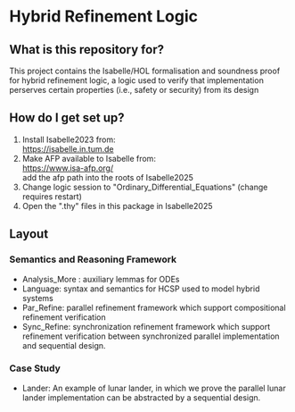 # Hybrid Refinement Logic

## What is this repository for?
This project contains the Isabelle/HOL formalisation and soundness proof for hybrid refinement logic, a logic used to verify that implementation perserves certain properties (i.e., safety or security) from its design
## How do I get set up?
   1. Install Isabelle2023 from:<br>
       https://isabelle.in.tum.de <br>
   2. Make AFP available to Isabelle from:<br>
	https://www.isa-afp.org/ <br>
      add the afp path into the roots of Isabelle2025 <br>
   3. Change logic session to "Ordinary_Differential_Equations" (change requires restart) <br>
   4. Open the ".thy" files in this package in Isabelle2025 <br>

## Layout

### Semantics and Reasoning Framework
* Analysis_More : auxiliary lemmas for ODEs
* Language: syntax and semantics for HCSP used to model hybrid systems 
* Par_Refine: parallel refinement framework which support compositional refinement verification
* Sync_Refine: synchronization refinement framework which support refinement verification between synchronized parallel implementation and sequential design.
### Case Study
* Lander: An example of lunar lander, in which we prove the parallel lunar lander implementation can be abstracted by a sequential design.
